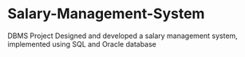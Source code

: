 # Salary-Management-System

DBMS Project
Designed and developed a salary management system, implemented using SQL and Oracle database
